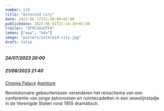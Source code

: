 ```yaml
---
number: 110
title: "Asteroid City"
date: 2023-06-17T21:40:00+02:00
publishdate: 2023-06-01T21:14:26+02:00
trailer: "9FXCSXuGTF4"
leden: ["ewa", "bdu"]
image: "posters/asteroid-city.jpg"
draft: false
---
```


##### 24/07/2023 20:00
##### 21/08/2023 21:40

[Cinema Palace](https://www.cinema-palace.be/nl/film/asteroid-city)
[Aventure](https://cinema-aventure.be/catalogue/movie/?8DA6DE56-7FB8-EB74-E9E9-AA1875236258)

Revolutionaire gebeurtenissen veranderen het reisschema van een conferentie
van jonge astronomen en ruimtecadetten in een woestijnstadje in de
Verenigde Staten rond 1955 dramatisch.
<!--more-->
